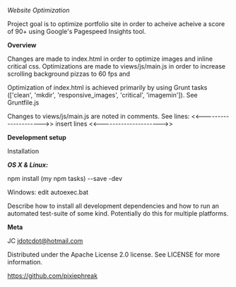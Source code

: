 *Website Optimization*

Project goal is to optimize portfolio site in order to acheive acheive a score of 90+ using Google's Pagespeed Insights tool.

**Overview**

Changes are made to index.html in order to optimize images and inline critical css.
Optimizations are made to views/js/main.js in order to increase scrolling background pizzas to 60 fps and

Optimization of index.html is achieved primarily by using Grunt tasks (['clean', 'mkdir', 'responsive_images', 'critical', 'imagemin']). See Gruntfile.js

Changes to views/js/main.js are noted in comments.
See lines:
<<--------------------->>
	insert lines
<<--------------------->>

**Development setup**

Installation

***OS X & Linux:***

npm install (my npm tasks) --save -dev

Windows:
edit autoexec.bat

Describe how to install all development dependencies and how to run an automated test-suite of some kind. Potentially do this for multiple platforms.

**Meta**

JC jdotcdot@hotmail.com

Distributed under the Apache License 2.0 license. See LICENSE for more information.

https://github.com/pixiephreak
